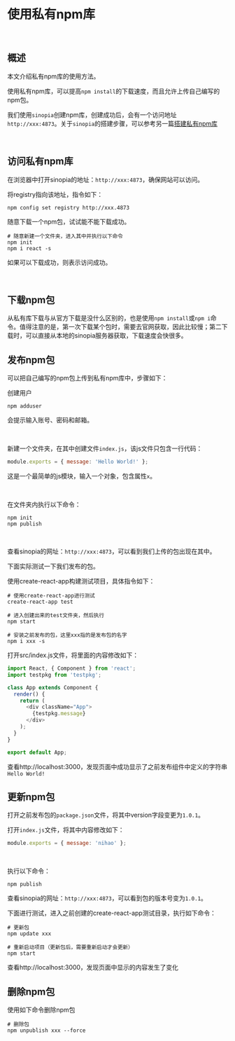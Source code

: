 # 使用私有npm库
​	

## 概述

本文介绍私有npm库的使用方法。

使用私有npm库，可以提高`npm install`的下载速度，而且允许上传自己编写的npm包。

我们使用`sinopia`创建npm库，创建成功后，会有一个访问地址`http://xxx:4873`。关于`sinopia`的搭建步骤，可以参考另一篇[搭建私有npm库](搭建私有npm库.md)

​	

## 访问私有npm库

在浏览器中打开sinopia的地址：`http://xxx:4873`，确保网站可以访问。



将registry指向该地址，指令如下：

```shell
npm config set registry http://xxx.4873
```



随意下载一个npm包，试试能不能下载成功。

```shell
# 随意新建一个文件夹，进入其中并执行以下命令
npm init
npm i react -s
```

如果可以下载成功，则表示访问成功。

​	

## 下载npm包

从私有库下载与从官方下载是没什么区别的，也是使用`npm install`或`npm i`命令。值得注意的是，第一次下载某个包时，需要去官网获取，因此比较慢；第二下载时，可以直接从本地的sinopia服务器获取，下载速度会快很多。



## 发布npm包

可以把自己编写的npm包上传到私有npm库中，步骤如下：

创建用户

```shell
npm adduser
```

会提示输入账号、密码和邮箱。

​	

新建一个文件夹，在其中创建文件`index.js`，该js文件只包含一行代码：

```js
module.exports = { message: 'Hello World!' };
```

这是一个最简单的js模块，输入一个对象，包含属性`x`。

​	

在文件夹内执行以下命令：

```shell
npm init
npm publish
```

​	

查看sinopia的网址：`http://xxx:4873`，可以看到我们上传的包出现在其中。



下面实际测试一下我们发布的包。

使用create-react-app构建测试项目，具体指令如下：

```shell
# 使用create-react-app进行测试
create-react-app test

# 进入创建出来的test文件夹，然后执行
npm start

# 安装之前发布的包，这里xxx指的是发布包的名字
npm i xxx -s
```

打开src/index.js文件，将里面的内容修改如下：

```javascript
import React, { Component } from 'react';
import testpkg from 'testpkg';

class App extends Component {
  render() {
    return (
      <div className="App">
        {testpkg.message}
      </div>
    );
  }
}

export default App;
```

查看http://localhost:3000，发现页面中成功显示了之前发布组件中定义的字符串`Hello World!`



## 更新npm包

打开之前发布包的`package.json`文件，将其中version字段变更为`1.0.1`。

打开`index.js`文件，将其中内容修改如下：

```javascript
module.exports = { message: 'nihao' };
```

​	

执行以下命令：

```shell
npm publish
```

 

查看sinopia的网址：`http://xxx:4873`，可以看到包的版本号变为`1.0.1`。



下面进行测试，进入之前创建的create-react-app测试目录，执行如下命令：

```
# 更新包
npm update xxx

# 重新启动项目（更新包后，需要重新启动才会更新）
npm start
```

查看http://localhost:3000，发现页面中显示的内容发生了变化



## 删除npm包

使用如下命令删除npm包

```
# 删除包
npm unpublish xxx --force
```

